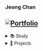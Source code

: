 ### Jeong Chan

[![Portfolio](https://img.shields.io/badge/Portfolio-Visit%20Site-2ea44f?style=for-the-badge&logoColor=white )](https://jeongchani.github.io/)
<br>
---

<details>
<summary>📚 Study</summary>
<div markdown="1">
  
<div align="center">
  <img src="https://img.shields.io/badge/javascript-%23F7DF1E.svg?&style=for-the-badge&logo=javascript&logoColor=black" />
  <img src="https://img.shields.io/badge/react-%2361DAFB.svg?&style=for-the-badge&logo=react&logoColor=black" />
  <img src="https://img.shields.io/badge/node.js-339933?style=for-the-badge&logo=nodedotjs&logoColor=white" />
</div>


</div>
</details>

<details>
<summary>🚀 Projects</summary>
<div markdown="1">

- [TodoBar](https://github.com/Jeongchani/Project-250917/releases) : 귀여운 Bar형태의 할일 앱
- [Heart App](https://github.com/Jeongchani/Project-250926) : 원버튼 공지 어플
- [Matche Cloths](https://github.com/Jeongchani/Project-251002) : 가벼운 옷 색상 추천 어플

</div>
</details>

